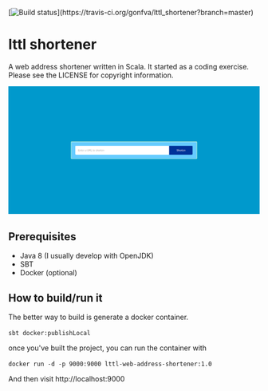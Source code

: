 [![Build status](https://travis-ci.org/gonfva/lttl_shortener.svg?branch=master')](https://travis-ci.org/gonfva/lttl_shortener?branch=master)

# lttl shortener

A web address shortener written in Scala. It started as a coding exercise. 
Please see the LICENSE for copyright information.

![image of the project frontend](./example_lttl.png)

## Prerequisites

+ Java 8 (I usually develop with OpenJDK)
+ SBT
+ Docker (optional)

## How to build/run it

The better way to build is generate a docker container.

`sbt docker:publishLocal`

once you've built the project, you can run the container with

`docker run -d -p 9000:9000 lttl-web-address-shortener:1.0`

And then visit http://localhost:9000
